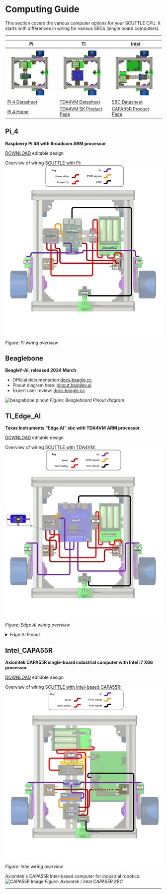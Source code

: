 # Computing Guide

This section covers the various computer options for your SCUTTLE CPU.  It starts with differences in wiring for various SBCs (single board computers).  

---

| Pi | TI | Intel |
| -- | -- | ----- |
| ![sctl_pi](image/tg_scuttle_pi.png) | ![sctl_ti](image/tg_scuttle_ti.png) | ![sctl_intel](image/tg_scuttle_intel.png) |
| [Pi 4 Datasheet](https://datasheets.raspberrypi.com/rpi4/raspberry-pi-4-datasheet.pdf) | [TDA4VM Datasheet](https://www.ti.com/lit/pdf/spruj21) | [SBC Datasheet](https://www.axiomtek.com/Download/Spec/en-US/capa55r.pdf) |
| [Pi 4 Home](https://www.raspberrypi.com/products/raspberry-pi-4-model-b/) | [TDA4VM SK Product Page](https://www.ti.com/tool/SK-TDA4VM) | [CAPA55R Product Page](https://www.axiomtek.com/Default.aspx?MenuId=Products&FunctionId=ProductView&ItemId=26529&upcat=270) |

## Pi_4

**Raspberry Pi 4B with Broadcom ARM processor**

[DOWNLOAD](https://lobfile.com/file/DIq7.drawio) editable design

Overview of wiring SCUTTLE with Pi:
![Pi wiring overview](image/wg_overview_pi.png ':class=image-25')

_Figure: Pi wiring overview_

## Beaglebone

**BeagleY-AI, released 2024 March**

* Official documentation [docs.beagle.cc](https://docs.beagle.cc/)
* Pinout diagram here: [pinout.beagley.ai](https://pinout.beagley.ai/)
* Expert user review: [docs.beagle.cc](https://community.element14.com/products/devtools/single-board-computers/next-genbeaglebone/b/blog/posts/beagley-ai-review)

![beaglebone pinout](img/img_beaglePinout.jpg)
_Figure: Beagleboard Pinout diagram_

## TI_Edge_AI

**Texas Instruments "Edge AI" sbc with TDA4VM ARM processor**

[DOWNLOAD](https://lobfile.com/file/DIq7.drawio) editable design

Overview of wiring SCUTTLE with TDA4VM:
![EDGE AI wiring overview](image/wg_overview_TDA4VM.png ':class=image-25')
_Figure: Edge AI wiring overview_

<div class="accordion">

<details>
  <summary>Edge AI Pinout</summary>

 _Edge AI Pinout_
| Function  | PIN |    |  Function |
| --------- | --- | -- | ----- |
| Power_3.3 | 1   | 2  | Power_5.0 |
| I2C_SDA   | 3   | 4  | Power |
| I2C_SCL   | 5   | 6  | GND |
| GPIO      | 7   | 8  | UART_TXD |
| GND       | 9   | 10 | UART_RXD |
| GPIO      | 11  | 12 | I2S_SCLK |
| GPIO      | 13  | 14 | GND |
| GPIO      | 15  | 16 | GPIO |
| Power_3.3 | 17  | 18 | GPIO |
| SPI_MOSI  | 19  | 20 | GND |
| SPI_MISO  | 21  | 22 | GPIO |
| SPI_SCLK  | 23  | 24 | SPI_CS0 |
| GND       | 25  | 26 | SPI_CS1 |
| ID_SDA    | 27  | 28 | ID_SCL |
| GPIO      | 29  | 30 | GND |
| GPIO      | 31  | 32 | PWM0 |
| PWM1      | 33  | 34 | GND |
| I2S_FS    | 35  | 36 | GPIO |
| GPIO      | 37  | 38 | I2S_DIN |
| GND       | 39  | 40 | I2S_DOUT |

</details>

</div>

## Intel_CAPA55R

**Axiomtek CAPA55R single-board industrial computer with Intel i7 X86 processor**

[DOWNLOAD](https://lobfile.com/file/DIq7.drawio) editable design

Overview of wiring SCUTTLE with Intel-based CAPA55R:
![Intel wiring overview](image/wg_overview_intel.png ':class=image-25')
_Figure: Intel wiring overview_

Axiomtek's CAPA55R Intel-based computer for industrial robotics:
![CAPA55R Image](https://www.axiomtek.com/Download/Photo/en-US/capa55r_4.jpg ':class=image-25')
_Figure: Axiomtek / Intel CAPA55R SBC_

---
